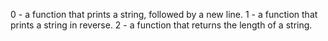 0 -  a function that prints a string, followed by a new line.
1 -  a function that prints a string in reverse.
2 - a function that returns the length of a string.
